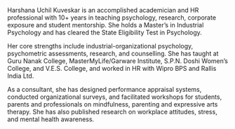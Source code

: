 Harshana Uchil Kuveskar is an accomplished academician and HR professional with 10+ years in teaching psychology, research, corporate exposure and student mentorship. She holds a Master’s in Industrial Psychology and has cleared the State Eligibility Test in Psychology.

Her core strengths include industrial-organizational psychology, psychometric assessments, research, and counselling. She has taught at Guru Nanak College, MasterMyLife/Garware Institute, S.P.N. Doshi Women’s College, and V.E.S. College, and worked in HR with Wipro BPS and Rallis India Ltd.

As a consultant, she has designed performance appraisal systems, conducted organizational surveys, and facilitated workshops for students, parents and professionals on mindfulness, parenting and expressive arts therapy. She has also published research on workplace attitudes, stress, and mental health awareness.
